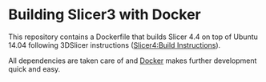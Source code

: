 # Building Slicer3 with Docker

This repository contains a Dockerfile that builds Slicer 4.4 on top of Ubuntu 14.04 following 3DSlicer instructions ([Slicer4:Build Instructions](http://www.slicer.org/slicerWiki/index.php/Documentation/Nightly/Developers/Build_Instructions)).

All dependencies are taken care of and [Docker](www.docker.com) makes further development quick and easy.

